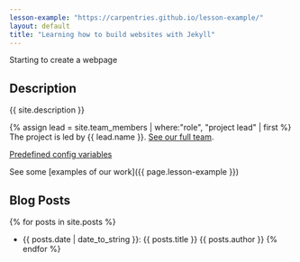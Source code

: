 ```yaml
---
lesson-example: "https://carpentries.github.io/lesson-example/"
layout: default
title: "Learning how to build websites with Jekyll"
---
```


Starting to create a webpage

## Description
{{ site.description }}

{% assign lead = site.team_members | where:"role", "project lead" | first %}
The project is led by {{ lead.name }}.
[See our full team](about#team).


[Predefined config variables](https://jekyllrb.com/docs/variables#site-variables)
 
See some [examples of our work]({{ page.lesson-example }})

## Blog Posts
{% for posts in site.posts %}
- {{ posts.date | date_to_string }}: {{ posts.title }} {{ posts.author }} 
{% endfor %}
